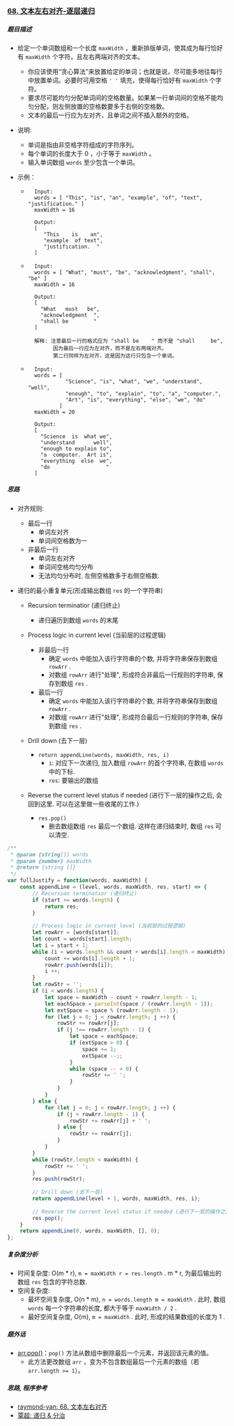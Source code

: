 ### [68. 文本左右对齐-逐层递归](https://leetcode-cn.com/problems/text-justification/)

##### 题目描述

* 给定一个单词数组和一个长度 `maxWidth` ，重新排版单词，使其成为每行恰好有 `maxWidth` 个字符，且左右两端对齐的文本。
    * 你应该使用“贪心算法”来放置给定的单词；也就是说，尽可能多地往每行中放置单词。必要时可用空格 `' '` 填充，使得每行恰好有 `maxWidth` 个字符。
    * 要求尽可能均匀分配单词间的空格数量。如果某一行单词间的空格不能均匀分配，则左侧放置的空格数要多于右侧的空格数。
    * 文本的最后一行应为左对齐，且单词之间不插入额外的空格。

* 说明:

    * 单词是指由非空格字符组成的字符序列。
    * 每个单词的长度大于 0 ，小于等于 `maxWidth` 。
    * 输入单词数组 `words` 至少包含一个单词。

* 示例：

    * ```example
        Input:
        words = [ "This", "is", "an", "example", "of", "text", "justification." ]
        maxWidth = 16
        
        Output:
        [
           "This    is    an",
           "example  of text",
           "justification.  "
        ]
        ```
        
    * ```example
        Input:
        words = [ "What", "must", "be", "acknowledgment", "shall", "be" ]
        maxWidth = 16
        
        Output:
        [
          "What   must   be",
          "acknowledgment  ",
          "shall be        "
        ]
        
        解释: 注意最后一行的格式应为 "shall be    " 而不是 "shall     be",
              因为最后一行应为左对齐，而不是左右两端对齐。       
              第二行同样为左对齐，这是因为这行只包含一个单词。
        ```

    * ```example
        Input:
        words = [ 
                  "Science", "is", "what", "we", "understand", "well",
                  "enough", "to", "explain", "to", "a", "computer.",
                  "Art", "is", "everything", "else", "we", "do" 
                ]
        maxWidth = 20
        
        Output:
        [
          "Science  is  what we",
          "understand      well",
          "enough to explain to",
          "a  computer.  Art is",
          "everything  else  we",
          "do                  "
        ]
        ```

##### 思路

* 对齐规则:
    * 最后一行
        * 单词左对齐
        * 单词间空格数为一
    * 非最后一行
        * 单词左右对齐
        * 单词间空格均匀分布
        * 无法均匀分布时, 左侧空格数多于右侧空格数.



* 递归的最小重复单元(形成输出数组 `res` 的一个字符串)

    * Recursion terminatior (递归终止)
        * 递归遍历到数组 `words` 的末尾
    * Process logic in current level (当前层的过程逻辑)
        * 非最后一行
            * 确定 `words` 中能加入该行字符串的个数, 并将字符串保存到数组 `rowArr` .
            * 对数组 `rowArr` 进行"处理", 形成符合非最后一行规则的字符串, 保存到数组 `res` .
        * 最后一行
            * 确定 `words` 中能加入该行字符串的个数, 并将字符串保存到数组 `rowArr` .
            * 对数组 `rowArr` 进行"处理", 形成符合最后一行规则的字符串, 保存到数组 `res` .
    * Drill down (去下一层)
        * `return appendLine(words, maxWidth, res, i)`
            * `i`: 对应下一次递归, 加入数组 `rowArr` 的首个字符串, 在数组 `words` 中的下标.
            * `res`: 要输出的数组

    * Reverse the current level status if needed (进行下一层的操作之后, 会回到这里. 可以在这里做一些收尾的工作.)
        * `res.pop()`
            * 删去数组数组 `res` 最后一个数组. 这样在递归结束时, 数组 `res` 可以清空.

```javascript
/**
 * @param {string[]} words
 * @param {number} maxWidth
 * @return {string []}
 */
var fullJustify = function(words, maxWidth) {
    const appendLine = (level, words, maxWidth, res, start) => {
        // Recursion terminatior (递归终止)
        if (start >= words.length) {
            return res;
        }
        
        // Process logic in current level (当前层的过程逻辑)
        let rowArr = [words[start]];
        let count = words[start].length;
        let i = start + 1;
        while (i < words.length && count + words[i].length < maxWidth) {
            count += words[i].length + 1;
            rowArr.push(words[i]);
            i ++;
        }
        let rowStr = '';
        if (i < words.length) {
            let space = maxWidth - count + rowArr.length - 1;
            let eachSpace = parseInt(space / (rowArr.length - 1));
            let extSpace = space % (rowArr.length - 1);
            for (let j = 0; j < rowArr.length; j ++) {
                rowStr += rowArr[j];
                if (j !== rowArr.length - 1) {
                    let space = eachSpace;
                    if (extSpace > 0) {
                        space += 1;
                        extSpace --;;
                    }
                    while (space -- > 0) {
                        rowStr += ' ';
                    }
                }
            }
        } else {
            for (let j = 0; j < rowArr.length; j ++) {
                if (j < rowArr.length - 1) {
                    rowStr += rowArr[j] + ' ';
                } else {
                    rowStr += rowArr[j];
                }
            }
        }
        while (rowStr.length < maxWidth) {
            rowStr += ' ';
        }
        res.push(rowStr);
        
        // Drill down (去下一层)
        return appendLine(level + 1, words, maxWidth, res, i);
        
        // Reverse the current level status if needed (进行下一层的操作之后, 会回到这里. 可以在这里做一些收尾的工作.)
        res.pop();
    }
    return appendLine(0, words, maxWidth, [], 0);
};
```

##### 复杂度分析

* 时间复杂度: O(m * r), `m = maxWidth r = res.length` . m * r, 为最后输出的数组 `res` 包含的字符总数. 
* 空间复杂度: 
    * 最坏空间复杂度, O(n * m), `n = words.length m = maxWidth` . 此时, 数组 `words` 每一个字符串的长度, 都大于等于 `maxWidth / 2` .
    * 最好空间复杂度, O(m), `m = maxWidth` . 此时, 形成的结果数组的长度为 1 .



##### 题外话

* [arr.pop()](https://developer.mozilla.org/zh-CN/docs/Web/JavaScript/Reference/Global_Objects/Array/pop)：`pop()` 方法从数组中删除最后一个元素，并返回该元素的值。
    * 此方法更改数组 `arr` ，变为不包含数组最后一个元素的数组（若 `arr.length >= 1`）。



##### 思路, 程序参考

* [raymond-yan: 68. 文本左右对齐](https://leetcode-cn.com/problems/text-justification/solution/wen-ben-zuo-you-dui-qi-javascript-ti-jiao-zhong-ji/)
* [覃超: 递归 & 分治](https://time.geekbang.org/course/detail/100019701-42710)

